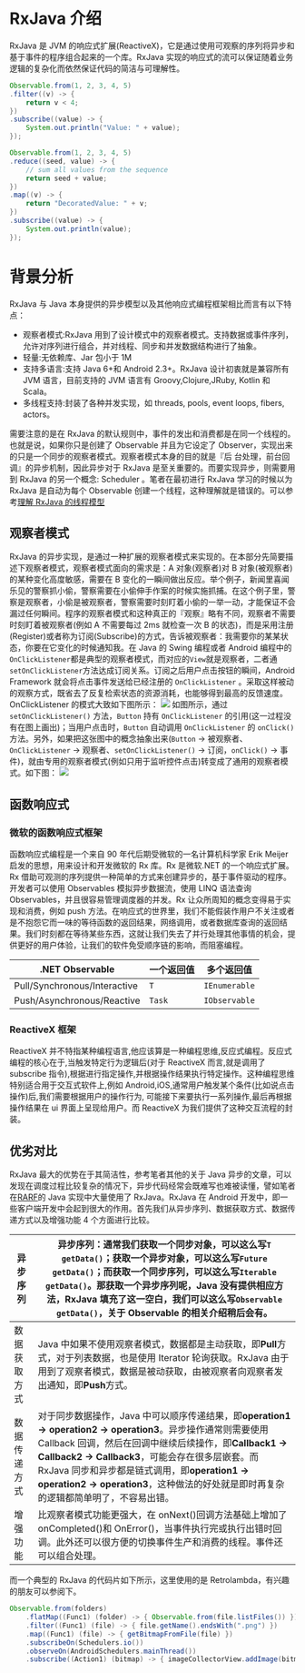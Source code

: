 # RxJava 介绍

RxJava 是 JVM 的响应式扩展(ReactiveX)，它是通过使用可观察的序列将异步和基于事件的程序组合起来的一个库。RxJava 实现的响应式的流可以保证随着业务逻辑的复杂化而依然保证代码的简洁与可理解性。

```java
Observable.from(1, 2, 3, 4, 5)
.filter((v) -> {
    return v < 4;
})
.subscribe((value) -> {
    System.out.println("Value: " + value);
});

Observable.from(1, 2, 3, 4, 5)
.reduce((seed, value) -> {
    // sum all values from the sequence
    return seed + value;
})
.map((v) -> {
    return "DecoratedValue: " + v;
})
.subscribe((value) -> {
    System.out.println(value);
});
```

# 背景分析

RxJava 与 Java 本身提供的异步模型以及其他响应式编程框架相比而言有以下特点：

- 观察者模式:RxJava 用到了设计模式中的观察者模式。支持数据或事件序列，允许对序列进行组合，并对线程、同步和并发数据结构进行了抽象。
- 轻量:无依赖库、Jar 包小于 1M
- 支持多语言:支持 Java 6+和 Android 2.3+。RxJava 设计初衷就是兼容所有 JVM 语言，目前支持的 JVM 语言有 Groovy,Clojure,JRuby, Kotlin 和 Scala。
- 多线程支持:封装了各种并发实现，如 threads, pools, event loops, fibers, actors。

需要注意的是在 RxJava 的默认规则中，事件的发出和消费都是在同一个线程的。也就是说，如果你只是创建了 Observable 并且为它设定了 Observer，实现出来的只是一个同步的观察者模式。观察者模式本身的目的就是『后 台处理，前台回调』的异步机制，因此异步对于 RxJava 是至关重要的。而要实现异步，则需要用到 RxJava 的另一个概念: Scheduler 。笔者在最初进行 RxJava 学习的时候以为 RxJava 是自动为每个 Observable 创建一个线程，这种理解就是错误的。可以参考[理解 RxJava 的线程模型](http://colobu.com/2016/07/25/understanding-rxjava-thread-model/)

## 观察者模式

RxJava 的异步实现，是通过一种扩展的观察者模式来实现的。在本部分先简要描述下观察者模式，观察者模式面向的需求是：A 对象(观察者)对 B 对象(被观察者)的某种变化高度敏感，需要在 B 变化的一瞬间做出反应。举个例子，新闻里喜闻乐见的警察抓小偷，警察需要在小偷伸手作案的时候实施抓捕。在这个例子里，警察是观察者，小偷是被观察者，警察需要时刻盯着小偷的一举一动，才能保证不会漏过任何瞬间。程序的观察者模式和这种真正的『观察』略有不同，观察者不需要时刻盯着被观察者(例如 A 不需要每过 2ms 就检查一次 B 的状态)，而是采用注册(Register)或者称为订阅(Subscribe)的方式，告诉被观察者：我需要你的某某状态，你要在它变化的时候通知我。在 Java 的 Swing 编程或者 Android 编程中的`OnClickListener`都是典型的观察者模式，而对应的`View`就是观察者，二者通`setOnClickListener`方法达成订阅关系。订阅之后用户点击按钮的瞬间，Android Framework 就会将点击事件发送给已经注册的 `OnClickListener` 。采取这样被动的观察方式，既省去了反复检索状态的资源消耗，也能够得到最高的反馈速度。OnClickListener 的模式大致如下图所示：
![](http://ww4.sinaimg.cn/mw1024/52eb2279jw1f2rx42h1wgj20fz03rglt.jpg)
如图所示，通过 `setOnClickListener()` 方法，`Button` 持有 `OnClickListener` 的引用(这一过程没有在图上画出)；当用户点击时，`Button` 自动调用 `OnClickListener` 的 `onClick()` 方法。另外，如果把这张图中的概念抽象出来(`Button` -> 被观察者、`OnClickListener` -> 观察者、`setOnClickListener()` -> 订阅，`onClick()` -> 事件)，就由专用的观察者模式(例如只用于监听控件点击)转变成了通用的观察者模式。如下图：
![](http://ww3.sinaimg.cn/mw1024/52eb2279jw1f2rx4446ldj20ga03p74h.jpg)

## 函数响应式

### 微软的函数响应式框架

函数响应式编程是一个来自 90 年代后期受微软的一名计算机科学家 Erik Meijer 启发的思想，用来设计和开发微软的 Rx 库。Rx 是微软.NET 的一个响应式扩展。Rx 借助可观测的序列提供一种简单的方式来创建异步的，基于事件驱动的程序。开发者可以使用 Observables 模拟异步数据流，使用 LINQ 语法查询 Observables，并且很容易管理调度器的并发。Rx 让众所周知的概念变得易于实现和消费，例如 push 方法。在响应式的世界里，我们不能假装作用户不关注或者是不抱怨它而一味的等待函数的返回结果，网络调用，或者数据库查询的返回结果。我们时刻都在等待某些东西，这就让我们失去了并行处理其他事情的机会，提供更好的用户体验，让我们的软件免受顺序链的影响，而阻塞编程。

| .NET Observable              | 一个返回值 | 多个返回值    |
| ---------------------------- | ---------- | ------------- |
| Pull/Synchronous/Interactive | `T`        | `IEnumerable` |
| Push/Asynchronous/Reactive   | `Task`     | `IObservable` |

### ReactiveX 框架

ReactiveX 并不特指某种编程语言,他应该算是一种编程思维,反应式编程。反应式编程的核心在于,当触发特定行为逻辑后(对于 ReactiveX 而言,就是调用了 subscribe 指令),根据进行指定操作,并根据操作结果执行特定操作。这种编程思维特别适合用于交互式软件上,例如 Android,iOS,通常用户触发某个条件(比如说点击操作)后,我们需要根据用户的操作行为, 可能接下来要执行一系列操作,最后再根据操作结果在 ui 界面上呈现给用户。而 ReactiveX 为我们提供了这种交互流程的封装。

## 优劣对比

RxJava 最大的优势在于其简洁性，参考笔者其他的关于 Java 异步的文章，可以发现在调度过程比较复杂的情况下，异步代码经常会既难写也难被读懂，譬如笔者在[RARF](https://github.com/wx-chevalier/RARF-Java)的 Java 实现中大量使用了 RxJava。RxJava 在 Android 开发中，即一些客户端开发中会起到很大的作用。首先我们从异步序列、数据获取方式、数据传递方式以及增强功能 4 个方面进行比较。

| 异步序列     | 异步序列：通常我们获取一个同步对象，可以这么写`T getData()`；获取一个异步对象，可以这么写`Future getData()`；而获取一个同步序列，可以这么写`Iterable getData()`。那获取一个异步序列呢，Java 没有提供相应方法，RxJava 填充了这一空白，我们可以这么写`Observable getData()`，关于 Observable 的相关介绍稍后会有。                                                      |
| ------------ | -------------------------------------------------------------------------------------------------------------------------------------------------------------------------------------------------------------------------------------------------------------------------------------------------------------------------------------------------------------------- |
| 数据获取方式 | Java 中如果不使用观察者模式，数据都是主动获取，即**Pull**方式，对于列表数据，也是使用 Iterator 轮询获取。RxJava 由于用到了观察者模式，数据是被动获取，由被观察者向观察者发出通知，即**Push**方式。                                                                                                                                                                   |
| 数据传递方式 | 对于同步数据操作，Java 中可以顺序传递结果，即**operation1 -> operation2 -> operation3**。异步操作通常则需要使用 Callback 回调，然后在回调中继续后续操作，即**Callback1 -> Callback2 -> Callback3**，可能会存在很多层嵌套。而 RxJava 同步和异步都是链式调用，即**operation1 -> operation2 -> operation3**，这种做法的好处就是即时再复杂的逻辑都简单明了，不容易出错。 |
| 增强功能     | 比观察者模式功能更强大，在 onNext()回调方法基础上增加了 onCompleted()和 OnError()，当事件执行完或执行出错时回调。此外还可以很方便的切换事件生产和消费的线程。事件还可以组合处理。                                                                                                                                                                                    |

而一个典型的 RxJava 的代码片如下所示，这里使用的是 Retrolambda，有兴趣的朋友可以参阅下。

```java
Observable.from(folders)
    .flatMap((Func1) (folder) -> { Observable.from(file.listFiles()) })
    .filter((Func1) (file) -> { file.getName().endsWith(".png") })
    .map((Func1) (file) -> { getBitmapFromFile(file) })
    .subscribeOn(Schedulers.io())
    .observeOn(AndroidSchedulers.mainThread())
    .subscribe((Action1) (bitmap) -> { imageCollectorView.addImage(bitmap) });
```
